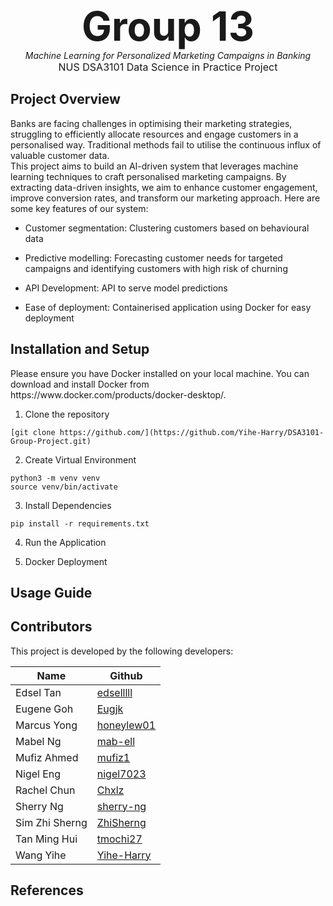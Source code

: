 <p align="center">
  <strong style="font-size:64px;">Group 13</strong> <br>
  <em>Machine Learning for Personalized Marketing Campaigns in Banking</em> <br>
  <span style="font-size:16px;">NUS DSA3101 Data Science in Practice Project</span>
</p>

<h2>Project Overview</h2>
Banks are facing challenges in optimising their marketing strategies, struggling to efficiently allocate resources and engage customers in a personalised way. Traditional methods fail to utilise the continuous influx of valuable customer data.<br>
This project aims to build an AI-driven system that leverages machine learning techniques to craft personalised marketing campaigns. By extracting data-driven insights, we aim to enhance customer engagement, improve conversion rates, and transform our marketing approach. Here are some key features of our system:<br>

- Customer segmentation: Clustering customers based on behavioural data

- Predictive modelling: Forecasting customer needs for targeted campaigns and identifying customers with high risk of churning

- API Development: API to serve model predictions

- Ease of deployment: Containerised application using Docker for easy deployment

<h2>Installation and Setup</h2>
Please ensure you have Docker installed on your local machine. You can download and install Docker from https://www.docker.com/products/docker-desktop/.<br>

1. Clone the repository
```
[git clone https://github.com/](https://github.com/Yihe-Harry/DSA3101-Group-Project.git)
```

2. Create Virtual Environment
```
python3 -m venv venv
source venv/bin/activate
```

3. Install Dependencies
```
pip install -r requirements.txt
```

4. Run the Application

5. Docker Deployment


<h2>Usage Guide</h2>

<h2>Contributors</h2>
This project is developed by the following developers:<br>

| Name            | Github                                      |
|-----------------|---------------------------------------------|
| Edsel Tan       | [edselllll](https://github.com/edselllll)   |
| Eugene Goh      | [Eugjk](https://github.com/Eugjk)           |
| Marcus Yong     | [honeylew01](https://github.com/honeylew01) |
| Mabel Ng        | [mab-ell](https://github.com/mab-ell)       |
| Mufiz Ahmed     | [mufiz1](https://github.com/mufiz1)         |
| Nigel Eng       | [nigel7023](https://github.com/nigel7023)   |
| Rachel Chun     | [Chxlz](https://github.com/Chxlz)           |
| Sherry Ng       | [sherry-ng](https://github.com/sherry-ng)   |
| Sim Zhi Sherng  | [ZhiSherng](https://github.com/ZhiSherng)   |
| Tan Ming Hui    | [tmochi27](https://github.com/tmochi27)     |
| Wang Yihe       | [Yihe-Harry](https://github.com/Yihe-Harry) |



<h2>References</h2>
